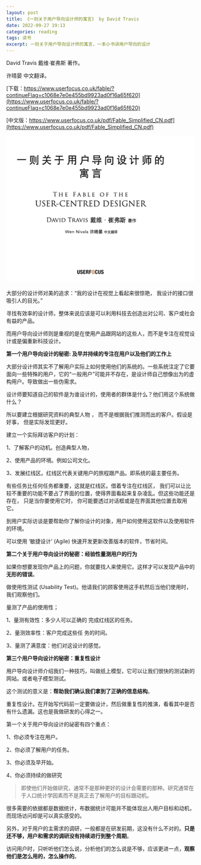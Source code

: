 ```yaml
---
layout: post
title: 《一则关于用户导向设计师的寓言》 by David Travis
date: 2022-09-27 19:13
categories: reading
tags: 读书
excerpt: 一则关于用户导向设计师的寓言，一本小书讲用户导向的设计
---
```



David Travis 戴维·崔弗斯 著作。

许晴晏 中文翻译。

[下载：https://www.userfocus.co.uk/fable/?continueFlag=c1068e7e0e455bd9923ad0f16a65f620](https://www.userfocus.co.uk/fable/?continueFlag=c1068e7e0e455bd9923ad0f16a65f620)

[中文版：https://www.userfocus.co.uk/pdf/Fable_Simplified_CN.pdf](https://www.userfocus.co.uk/pdf/Fable_Simplified_CN.pdf)


![](/assets/reading/fable-simplified-cn_2022-09-27_12-27-37.png)

大部分的设计师对美的追求：“我的设计在视觉上看起来很惊艳， 我设计的接口很吸引人的目光。”

寻找有效率的设计师，整体来说应该是可以利用科技去创造出对公司、客户或社会有益的产品。

而用户导向设计师则是重视的是在使用产品跟网站的这些人，而不是专注在视觉设计或是偏重新科技设计。

**第一个用户导向设计的秘密: 及早并持续的专注在用户以及他们的工作上**

大部分设计师其实不了解用户实际上如何使用他们的系统的。一些系统注定了它要面向一些特殊的用户，它的“一般用户”可能并不存在，是设计师自己想像出为的虚构用户。导致做出一些伪需求。 

设计师要知道自己的软件是为谁设计的，使用者的群体是什么？他们用这个系统做什么？

所以要建立根据研究资料的典型人物 ， 而不是根据我们推测而出的客户。假设是好事， 但是实际发现更好。


建立一个实际拜访客户的计划：

1、了解客户的动机。创造典型人物，

2、使用产品的环境。例如公司文化。

3、发展红线区。红线区代表关键用户的旅程跟产品。即系统的最主要任务。

有些任务比任何任务都重要，这就是红线区。借着专注在红线区， 我们可以让比较不重要的功能不要占了界面的位置，使得界面看起来复杂凌乱。但这些功能还是存在， 只是当你要使用它时， 你可能要透过对话框或是在界面其他位置去取用它。

到用户实际访谈是要帮助你了解你设计的对象，用户如何使用这软件以及使用软件的环境。

可以使用 ’敏捷设计’ (Agile) 快速开发更新改善版本的软件，节省时间。


**第二个关于用户导向设计的秘密：经验性量测用户的行为**

如果你想要发现你产品上的问题，你就要找人来使用它。这样才可以发现产品中的**无形的错误**。

做使用性测试 (Usability Test)。他请我们的顾客使用这手机然后当他们使用时，我们观察他们。



量测了产品的使用性；

1、量测有效性：多少人可以正确的 完成红线区的任务。

2、量测效率性：客户完成这些任 务的时间。

3、量测了满意度：他们对这设计的感觉。



**第三个用户导向设计的秘密：重复性设计**

用户导向设计师介绍我们一种技巧，叫做纸上模型，它可以让我们很快的测试新的网站。或者电子模型测试。

这个测试的意义是：**帮助我们确认我们拿到了正确的信息结构**。

重复性设计。在开始写代码前一定要做设计，然后做重复性的推演，看看其中是否有什么遗漏。这也是我做研发的心得之一。 


第一个关于用户导向设计的祕密有四个重点：

1、你必须专注在用户。

2、你必须了解用户的任务。

3、你必须及早开始。

4、你必须持续的做研究



>即使他们开始做研究，通常不是那种更好的设计会需要的那种。研究通常在于人口统计学因素而不是真正去了解用户的目标跟动机。

很多需要的依据都是数据统计，布数据统计可能并不能体现出人用户目标和动机，而现场访问却是可以真实感受的。

另外，对于用户的主需求的调研，一般都是在研发前期，这没有什么不对的。**只是还不够，用户和需求的调研没有持续进行到整个周期**。

访问用户时，只听听他们怎么说，分析他们的怎么说是不够，应该更进一点，**观察他们是怎么用的，怎么操作的**。